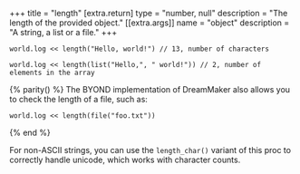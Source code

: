 +++
title = "length"
[extra.return]
type = "number, null"
description = "The length of the provided object."
[[extra.args]]
name = "object"
description = "A string, a list or a file."
+++

```dm
world.log << length("Hello, world!") // 13, number of characters

world.log << length(list("Hello,", " world!")) // 2, number of elements in the array
```

{% parity() %}
The BYOND implementation of DreamMaker also allows you to check the length of a file, such as:

```dm
world.log << length(file("foo.txt"))
```

{% end %}

For non-ASCII strings, you can use the `length_char()` variant of this proc to correctly handle unicode, which works with character counts.
